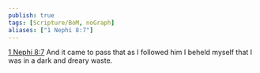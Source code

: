 ```yaml
---
publish: true
tags: [Scripture/BoM, noGraph]
aliases: ["1 Nephi 8:7"]
---
```

[1 Nephi 8:7](https://churchofjesuschrist.org/study/scriptures/bofm/1-ne/8?lang=eng&id=p7#p7) And it came to pass that as I followed him I beheld myself that I was in a dark and dreary waste.
